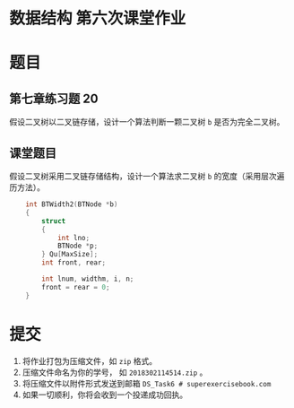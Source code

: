 # 数据结构 第六次课堂作业

# 题目

## 第七章练习题 20
假设二叉树以二叉链存储，设计一个算法判断一颗二叉树 ```b``` 是否为完全二叉树。

## 课堂题目
假设二叉树采用二叉链存储结构，设计一个算法求二叉树 ```b``` 的宽度（采用层次遍历方法）。
```c++
    int BTWidth2(BTNode *b)
    {
        struct
        {
            int lno;
            BTNode *p;
        } Qu[MaxSize];
        int front, rear;

        int lnum, widthm, i, n;
        front = rear = 0;
    }
```

# 提交
1. 将作业打包为压缩文件，如 ```zip``` 格式。
2. 压缩文件命名为你的学号， 如 ```2018302114514.zip``` 。 
3. 将压缩文件以附件形式发送到邮箱 ```DS_Task6 # superexercisebook.com```
4. 如果一切顺利，你将会收到一个投递成功回执。